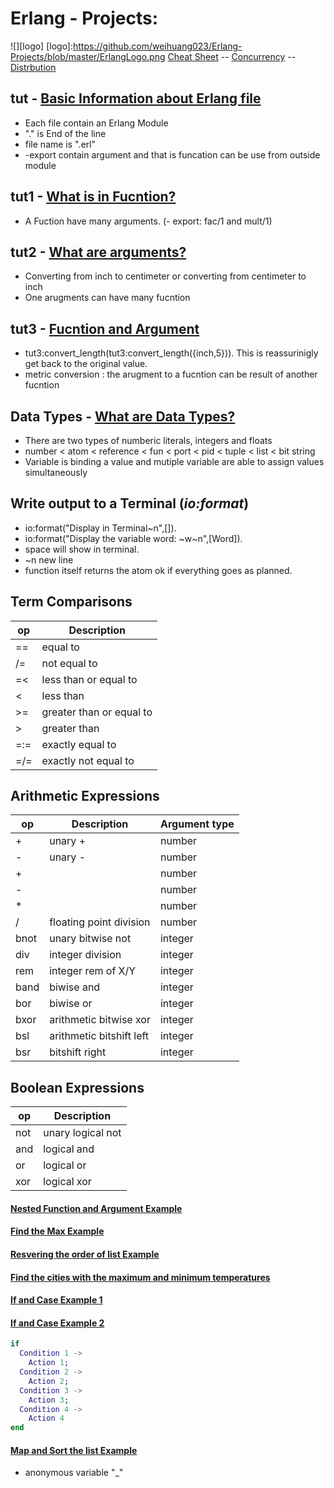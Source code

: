# Erlang - Projects:
![][logo]
[logo]:https://github.com/weihuang023/Erlang-Projects/blob/master/ErlangLogo.png 
[Cheat Sheet](https://github.com/weihuang023/Erlang-Projects/blob/master/CheatSheet.jpg) --
[Concurrency](https://github.com/weihuang023/Erlang-Projects/edit/master/ConcurrentProgramming.md) --
[Distrbution]()

## tut - [Basic Information about Erlang file](https://github.com/weihuang023/Erlang-Projects/blob/master/tut0.erl)
* Each file contain an Erlang Module
* "." is End of the line
* file name is ".erl"
* -export contain argument and that is funcation can be use from outside module

## tut1 - [What is in Fucntion?](https://github.com/weihuang023/Erlang-Projects/blob/master/tut1.erl)
* A Fuction have many arguments. (- export: fac/1 and mult/1)

## tut2 - [What are arguments?](https://github.com/weihuang023/Erlang-Projects/blob/master/tut2.erl)
* Converting from inch to centimeter or converting from centimeter to inch
* One arugments can have many fucntion 

## tut3 - [Fucntion and Argument](https://github.com/weihuang023/Erlang-Projects/blob/master/tut3.erl)
* tut3:convert_length(tut3:convert_length({inch,5})). This is reassurinigly get back to the original value.
* metric conversion : the arugment to a fucntion can be result of another fucntion

## Data Types - [What are Data Types?](https://github.com/weihuang023/Erlang-Projects/blob/master/DATATYPE.md)
* There are two types of  numberic literals, integers and floats
* number < atom < reference < fun < port < pid < tuple < list < bit string
* Variable is binding a value and mutiple variable are able to assign values simultaneously 

## Write output to a Terminal (_io:format_)
* io:format("Display in Terminal~n",[]).
* io:format("Display the variable word: ~w~n",[Word]).
* space will show in terminal.
* ~n new line
* function itself returns the atom ok if everything goes as planned.

## Term Comparisons
|op | Description|
|---|---|
|==|equal to|
|/=|not equal to|
|=<|less than or equal to|
|<|less than|
|>=|greater than or equal to|
|>|greater than|
|=:=|exactly equal to|
|=/=|exactly not equal to|

## Arithmetic Expressions
|op|Description|Argument type|
|---|---|---|
|+|unary +|number|
|-|unary -|number|
|+||number|
|-||number|
|*||number|
|/|floating point division|number|
|bnot|unary bitwise not|integer|
|div|integer division|integer|
|rem|integer rem of X/Y|integer|
|band|biwise and|integer|
|bor|biwise or|integer|
|bxor|arithmetic bitwise xor|integer|
|bsl|arithmetic bitshift left|integer|
|bsr|bitshift right|integer|

## Boolean Expressions
|op|Description|
|---|---|
|not|unary logical not|
|and|logical and|
|or|logical or|
|xor|logical xor|

#### [Nested Function and Argument Example](https://github.com/weihuang023/Erlang-Projects/blob/master/tut5.erl) 

#### [Find the Max Example](https://github.com/weihuang023/Erlang-Projects/blob/master/tut6.erl)

#### [Resvering the order of list Example](https://github.com/weihuang023/Erlang-Projects/blob/master/tut8.erl)

#### [Find the cities with the maximum and minimum temperatures](https://github.com/weihuang023/Erlang-Projects/blob/master/tut7.erl)

#### [If and Case Example 1](https://github.com/weihuang023/Erlang-Projects/blob/master/tut9.erl)
#### [If and Case Example 2](https://github.com/weihuang023/Erlang-Projects/blob/master/tut11.erl)

```erlang
if 
  Condition 1 ->
    Action 1;
  Condition 2 ->
    Action 2;
  Condition 3 ->
    Action 3;
  Condition 4 ->
    Action 4
end
```

#### [Map and Sort the list Example](https://github.com/weihuang023/Erlang-Projects/blob/master/tut13.erl)
* anonymous variable "_"
